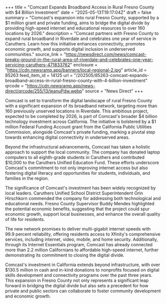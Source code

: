 +++
title = "Comcast Expands Broadband Access in Rural Fresno County with $4 Billion Investment"
date = "2025-05-13T19:17:04Z"
draft = false
summary = "Comcast's expansion into rural Fresno County, supported by a $1 million grant and private funding, aims to bridge the digital divide by providing high-speed internet and educational resources to over 160 locations by 2026."
description = "Comcast partners with Fresno County to expand rural broadband in Riverdale and celebrates one year of service in Caruthers. Learn how this initiative enhances connectivity, promotes economic growth, and supports digital inclusion in underserved communities."
source_link = "https://newsdirect.com/news/comcast-breaks-ground-in-the-rural-area-of-riverdale-and-celebrates-one-year-servicing-caruthers-471833762"
enclosure = "https://cdn.newsramp.app/banners/local-regional-2.jpg"
article_id = 85263
feed_item_id = 14125
url = "/202505/85263-comcast-expands-broadband-access-in-rural-fresno-county-with-4-billion-investment"
qrcode = "https://cdn.newsramp.app/news-direct/qrcode/255/13/leanuPdw.webp"
source = "News Direct"
+++

<p>Comcast is set to transform the digital landscape of rural Fresno County with a significant expansion of its broadband network, targeting more than 160 previously unserved locations in Riverdale. This ambitious project, expected to be completed by 2026, is part of Comcast's broader $4 billion technology investment across California. The initiative is bolstered by a $1 million Federal Funding Account grant from the California Public Utilities Commission, alongside Comcast's private funding, marking a pivotal step towards enhancing digital connectivity in underserved areas.</p><p>Beyond the infrastructural advancements, Comcast has taken a holistic approach to support the local community. The company has donated laptop computers to all eighth-grade students in Caruthers and contributed $10,000 to the Caruthers Unified Education Fund. These efforts underscore Comcast's commitment to not only improving internet access but also fostering digital literacy and opportunities for students, individuals, and families in the region.</p><p>The significance of Comcast's investment has been widely recognized by local leaders. Caruthers Unified School District Superintendent Orin Hirschkorn commended the company for addressing both technological and educational needs. Fresno County Supervisor Buddy Mendes highlighted the potential economic benefits, suggesting that the project could spur economic growth, support local businesses, and enhance the overall quality of life for residents.</p><p>The new network promises to deliver multi-gigabit internet speeds with 99.9 percent reliability, offering residents access to Xfinity's comprehensive services, including internet, video, mobile, and home security. Additionally, through its Internet Essentials program, Comcast has already connected more than 2.2 million Californians to affordable high-speed internet, further demonstrating its commitment to closing the digital divide.</p><p>Comcast's investment in California extends beyond infrastructure, with over $130.5 million in cash and in-kind donations to nonprofits focused on digital skills development and connectivity programs over the past three years. This expansion in Fresno County not only represents a significant leap forward in bridging the digital divide but also sets a precedent for how private and public sectors can collaborate to foster community development and economic growth.</p>